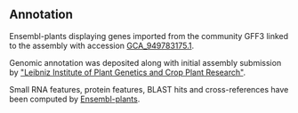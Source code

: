 **Annotation**
----------

Ensembl-plants displaying genes imported from the community GFF3 linked to the assembly with accession [GCA\_949783175.1](http://www.ebi.ac.uk/ena/data/view/GCA_949783175.1).

Genomic annotation was deposited along with initial assembly submission by ["Leibniz Institute of Plant Genetics and Crop Plant Research"](https://www.ipk-gatersleben.de/en/).

Small RNA features, protein features, BLAST hits and cross-references have been
computed by [Ensembl-plants](https://plants.ensembl.org/info/genome/annotation/index.html).
